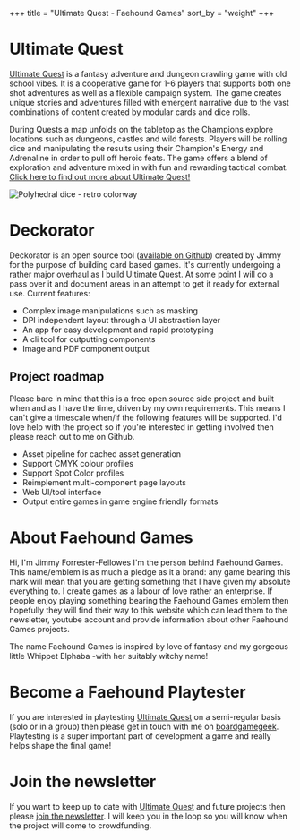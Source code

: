 +++
title = "Ultimate Quest - Faehound Games"
sort_by = "weight"
+++

# Ultimate Quest

[Ultimate Quest](/ultimate-quest/) is a fantasy adventure and dungeon crawling game with old school vibes. It is a cooperative game for 1-6 players that supports both one shot adventures as well as a flexible campaign system. The game creates unique stories and adventures filled with emergent narrative due to the vast combinations of content created by modular cards and dice rolls.

During Quests a map unfolds on the tabletop as the Champions explore locations such as dungeons, castles and wild forests. Players will be rolling dice and manipulating the results using their Champion's Energy and Adrenaline in order to pull off heroic feats. The game offers a blend of exploration and adventure mixed in with fun and rewarding tactical combat. [Click here to find out more about Ultimate Quest!](/ultimate-quest/)

![Polyhedral dice - retro colorway](/dice1.png)

# Deckorator

Deckorator is an open source tool ([available on Github](https://github.com/jimmyff/deckorator)) created by Jimmy for the purpose of building card based games. It's currently undergoing a rather major overhaul as I build Ultimate Quest. At some point I will do a pass over it and document areas in an attempt to get it ready for external use. Current features:

- Complex image manipulations such as masking
- DPI independent layout through a UI abstraction layer
- An app for easy development and rapid prototyping
- A cli tool for outputting components
- Image and PDF component output

## Project roadmap

Please bare in mind that this is a free open source side project and built when and as I have the time, driven by my own requirements. This means I can't give a timescale when/if the following features will be supported. I'd love help with the project so if you're interested in getting involved then please reach out to me on Github.

- Asset pipeline for cached asset generation
- Support CMYK colour profiles
- Support Spot Color profiles
- Reimplement multi-component page layouts
- Web UI/tool interface
- Output entire games in game engine friendly formats

# About Faehound Games

Hi, I'm Jimmy Forrester-Fellowes I'm the person behind Faehound Games. This name/emblem is as much a pledge as it a brand: any game bearing this mark will mean that you are getting something that I have given my absolute everything to. I create games as a labour of love rather an enterprise. If people enjoy playing something bearing the Faehound Games emblem then hopefully they will find their way to this website which can lead them to the newsletter, youtube account and provide information about other Faehound Games projects.

The name Faehound Games is inspired by love of fantasy and my gorgeous little Whippet Elphaba -with her suitably witchy name!

# Become a Faehound Playtester

If you are interested in playtesting [Ultimate Quest](/ultimate-quest/) on a semi-regular basis (solo or in a group) then please get in touch with me on [boardgamegeek](https://boardgamegeek.com/user/jimmyff). Playtesting is a super important part of development a game and really helps shape the final game!

# Join the newsletter

If you want to keep up to date with [Ultimate Quest](/ultimate-quest/) and future projects then please [join the newsletter](<https://mailchi.mp/68c9bda28534/faehound-games-newsletter>). I will keep you in the loop so you will know when the project will come to crowdfunding.
